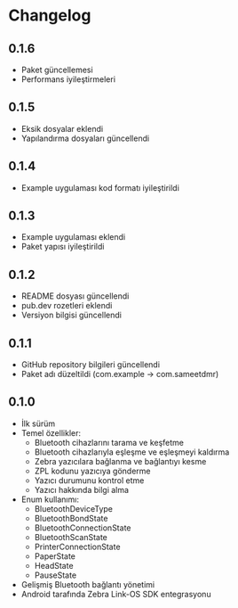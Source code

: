 # Changelog

## 0.1.6

* Paket güncellemesi
* Performans iyileştirmeleri

## 0.1.5

* Eksik dosyalar eklendi
* Yapılandırma dosyaları güncellendi

## 0.1.4

* Example uygulaması kod formatı iyileştirildi

## 0.1.3

* Example uygulaması eklendi
* Paket yapısı iyileştirildi

## 0.1.2

* README dosyası güncellendi
* pub.dev rozetleri eklendi
* Versiyon bilgisi güncellendi

## 0.1.1

* GitHub repository bilgileri güncellendi
* Paket adı düzeltildi (com.example -> com.sameetdmr)

## 0.1.0

* İlk sürüm
* Temel özellikler:
  * Bluetooth cihazlarını tarama ve keşfetme
  * Bluetooth cihazlarıyla eşleşme ve eşleşmeyi kaldırma
  * Zebra yazıcılara bağlanma ve bağlantıyı kesme
  * ZPL kodunu yazıcıya gönderme
  * Yazıcı durumunu kontrol etme
  * Yazıcı hakkında bilgi alma
* Enum kullanımı:
  * BluetoothDeviceType
  * BluetoothBondState
  * BluetoothConnectionState
  * BluetoothScanState
  * PrinterConnectionState
  * PaperState
  * HeadState
  * PauseState
* Gelişmiş Bluetooth bağlantı yönetimi
* Android tarafında Zebra Link-OS SDK entegrasyonu
